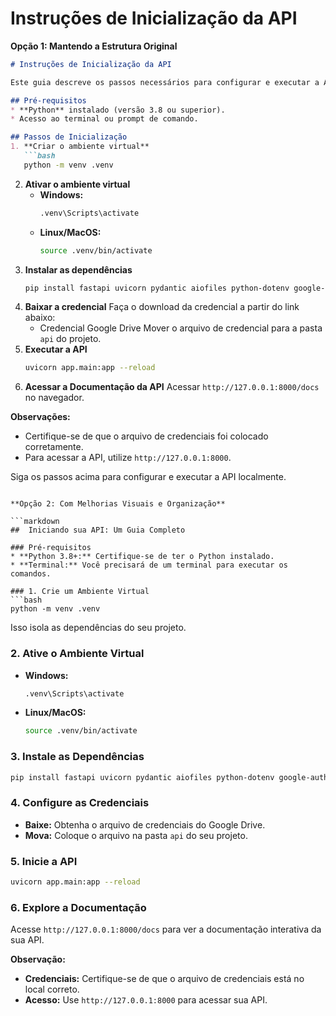 # Instruções de Inicialização da API

**Opção 1: Mantendo a Estrutura Original**

```markdown
# Instruções de Inicialização da API

Este guia descreve os passos necessários para configurar e executar a API.

## Pré-requisitos
* **Python** instalado (versão 3.8 ou superior).
* Acesso ao terminal ou prompt de comando.

## Passos de Inicialização
1. **Criar o ambiente virtual**
   ```bash
   python -m venv .venv
   ```
2. **Ativar o ambiente virtual**
   * **Windows:**
     ```bash
     .venv\Scripts\activate
     ```
   * **Linux/MacOS:**
     ```bash
     source .venv/bin/activate
     ```
3. **Instalar as dependências**
   ```bash
   pip install fastapi uvicorn pydantic aiofiles python-dotenv google-auth google-auth-oauthlib google-auth-httplib2 google-api-python-client simplejson rapidfuzz
   ```
4. **Baixar a credencial**
   Faça o download da credencial a partir do link abaixo:
   * Credencial Google Drive
   Mover o arquivo de credencial para a pasta `api` do projeto.
5. **Executar a API**
   ```bash
   uvicorn app.main:app --reload
   ```
6. **Acessar a Documentação da API**
   Acessar `http://127.0.0.1:8000/docs` no navegador.

**Observações:**
* Certifique-se de que o arquivo de credenciais foi colocado corretamente.
* Para acessar a API, utilize `http://127.0.0.1:8000`.

Siga os passos acima para configurar e executar a API localmente.
```

**Opção 2: Com Melhorias Visuais e Organização**

```markdown
##  Iniciando sua API: Um Guia Completo

### Pré-requisitos
* **Python 3.8+:** Certifique-se de ter o Python instalado.
* **Terminal:** Você precisará de um terminal para executar os comandos.

### 1. Crie um Ambiente Virtual
```bash
python -m venv .venv
```
Isso isola as dependências do seu projeto.

### 2. Ative o Ambiente Virtual
* **Windows:**
  ```bash
  .venv\Scripts\activate
  ```
* **Linux/MacOS:**
  ```bash
  source .venv/bin/activate
  ```

### 3. Instale as Dependências
```bash
pip install fastapi uvicorn pydantic aiofiles python-dotenv google-auth ...
```

### 4. Configure as Credenciais
* **Baixe:** Obtenha o arquivo de credenciais do Google Drive.
* **Mova:** Coloque o arquivo na pasta `api` do seu projeto.

### 5. Inicie a API
```bash
uvicorn app.main:app --reload
```

### 6. Explore a Documentação
Acesse `http://127.0.0.1:8000/docs` para ver a documentação interativa da sua API.

**Observação:**
* **Credenciais:** Certifique-se de que o arquivo de credenciais está no local correto.
* **Acesso:** Use `http://127.0.0.1:8000` para acessar sua API.

